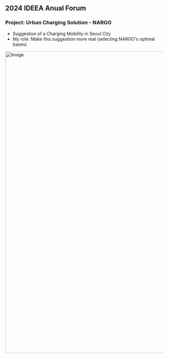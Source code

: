 ## 2024 IDEEA Anual Forum

### Project: Urban Charging Solution - NARGO
- Suggestion of a Charging Mobility in Seoul City
- My role: Make this suggestion more real (selecting NARGO's optimal bases)
<img width="960" alt="Image" src="https://github.com/user-attachments/assets/6686d9d5-2e6c-41d3-badf-887ffe5710f2" />
